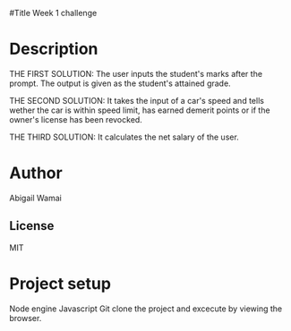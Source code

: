 #Title
Week 1 challenge

# Description
THE FIRST SOLUTION:
The user inputs the student's marks after the prompt. The output is given as the student's attained grade.

THE SECOND SOLUTION:
It takes the input of a car's speed and tells wether the car is within speed limit, has earned demerit points or if the owner's license has been revocked.

THE THIRD SOLUTION:
It calculates the net salary of the user.
# Author
Abigail Wamai

## License
MIT

# Project setup
Node engine
Javascript
Git clone the project and excecute by viewing the browser.
